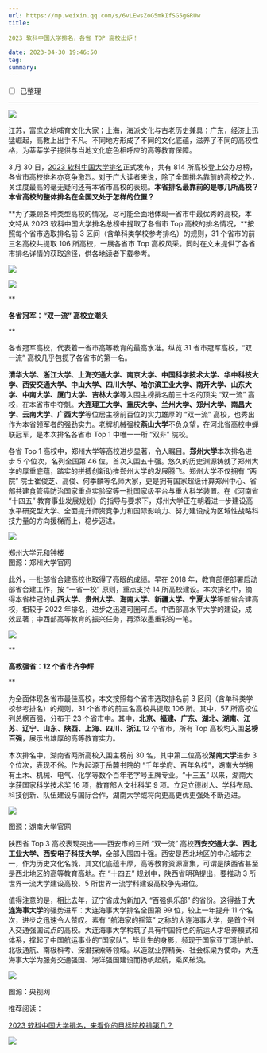 ```yaml
---
url: https://mp.weixin.qq.com/s/6vLEwsZoG5mkIfSG5gGRUw
title: 
            
2023 软科中国大学排名，各省 TOP 高校出炉！
          
date: 2023-04-30 19:46:50
tag: 
summary: 
---
```


- [ ] 已整理

---
[![](https://mmbiz.qpic.cn/mmbiz_png/BZBpGbB0FvLbFCTdouhrRjhQX95mmNQWNvgc9dySOlDyzmM7rScokjgIRSiaM3TevjEY8jWQhTY4c49IuB8q1FA/640?wx_fmt=png)](http://mp.weixin.qq.com/s?__biz=MzAwMDExNDgxNQ==&mid=2650105922&idx=1&sn=5ca3298e6cf774c27e2f403c1a0fb34a&chksm=82ec2152b59ba84455e6ae9d741331673ba9e8ad4a8863161187eb49a310a196218f5a32774d&scene=21#wechat_redirect)

江苏，富庶之地哺育文化大家；上海，海派文化与古老历史兼具；广东，经济上迅猛崛起，高教上出手不凡。不同地方形成了不同的文化底蕴，滋养了不同的高校性格，为莘莘学子提供与当地文化底色相呼应的高等教育保障。

3 月 30 日，[2023 软科中国大学排名](http://mp.weixin.qq.com/s?__biz=MzA4OTE4MjIwMA==&mid=2666199726&idx=2&sn=478a09ef6e02c50ac826b509fcc33ee4&chksm=8b008039bc77092f2a67fc2755b6623d8f08d102b06ec0e2df0344d11efbe61a53be2feee650&scene=21#wechat_redirect)正式发布，共有 814 所高校登上公办总榜，各省市高校排名亦竞争激烈。对于广大读者来说，除了全国排名靠前的高校之外，关注度最高的毫无疑问还有本省市高校的表现。**本省排名最靠前的是哪几所高校？本省高校的整体排名在全国又处于怎样的位置？**

**为了兼顾各种类型高校的情况，尽可能全面地体现一省市中最优秀的高校，本文特从 2023 软科中国大学排名总榜中提取了各省市 Top 高校的排名情况，**按照每个省市选取排名前 3 区间（含单科类学校参考排名）的规则，31 个省市的前三名高校共提取 106 所高校，一展各省市 Top 高校风采。同时在文末提供了各省市排名详情的获取途径，供各地读者下载参考。

![](https://mmbiz.qpic.cn/mmbiz_png/BZBpGbB0FvIhk4UYBPdIPLiaN2b40uwKOias9WZJwM2V4NFN5z7AmwqgLrTMsRHl7OW1XYF3mL2SBbEHhLZ28gwg/640?wx_fmt=png)

  

  

  

![](https://mmbiz.qpic.cn/mmbiz_gif/BZBpGbB0FvJhJ7VH3KgiceCJdnOicQYTtgrD3aFMr5macic2RGxm32AacVmGoURXO8BpJ2cH57ACNqhia5ibicbmZANw/640?wx_fmt=gif)

**

**各省冠军：“双一流” 高校立潮头**

**

各省冠军高校，代表着一省市高等教育的最高水准。纵览 31 省市冠军高校，“双一流” 高校几乎包揽了各省市的第一名。

**清华大学、浙江大学、上海交通大学、南京大学、中国科学技术大学、华中科技大学、西安交通大学、中山大学、四川大学、哈尔滨工业大学、南开大学、山东大学、中南大学、厦门大学、吉林大学**等入围主榜排名前三十名的顶尖 “双一流” 高校，在本省市中夺魁。**大连理工大学、重庆大学、兰州大学、郑州大学、南昌大学、云南大学、广西大学**等位居主榜前百位的实力雄厚的 “双一流” 高校，也秀出作为本省领军者的强劲实力。老牌机械强校**燕山大学**不负众望，在河北省高校中蝉联冠军，是本次排名各省市 Top 1 中唯一一所 “双非” 院校。

各省 Top 1 高校中，郑州大学等高校进步显著，令人瞩目。**郑州大学**本次排名进步 5 个位次，名列全国第 46 位，首次入围五十强。悠久的历史渊源铸就了郑州大学的厚重底蕴，踏实的拼搏创新助推郑州大学的发展腾飞。郑州大学不仅拥有 “两院” 院士崔俊芝、高俊、何季麟等名师大家，更是拥有国家超级计算郑州中心、省部共建食管癌防治国家重点实验室等一批国家级平台与重大科学装置。在《河南省 “十四五” 教育事业发展规划》的指导与要求下，郑州大学正在朝着进一步建设高水平研究型大学、全面提升师资竞争力和国际影响力、努力建设成为区域性战略科技力量的方向援梯而上，稳步迈进。

![](https://mmbiz.qpic.cn/mmbiz_jpg/pPnxd9aXwbVSEaa57dhJvkH2tgbYEuA6kjLF84U8YrXxcGVHEibicic2SbXhzy61D9n44GzmXTWNTsg4tuKnFiaIBA/640?wx_fmt=jpeg)

郑州大学元和钟楼  
图源：郑州大学官网

  

此外，一批部省合建高校也取得了亮眼的成绩。早在 2018 年，教育部便部署启动部省合建工作，按 “一省一校” 原则，重点支持 14 所高校建设。本次排名中，摘得本省桂冠的**山西大学、贵州大学、海南大学、新疆大学、宁夏大学**等部省合建高校，相较于 2022 年排名，进步之迅速可圈可点。中西部高水平大学的建设，成效显著；中西部高等教育的振兴任务，再添浓墨重彩的一笔。

  

  

![](https://mmbiz.qpic.cn/mmbiz_gif/BZBpGbB0FvJhJ7VH3KgiceCJdnOicQYTtgrD3aFMr5macic2RGxm32AacVmGoURXO8BpJ2cH57ACNqhia5ibicbmZANw/640?wx_fmt=gif)

**

**高教强省：12 个省市齐争辉**

**

为全面体现各省市最佳高校，本文按照每个省市选取排名前 3 区间（含单科类学校参考排名）的规则，31 个省市的前三名高校共提取 106 所。其中，57 所高校位列总榜百强，分布于 23 个省市中。其中，**北京、福建、广东、湖北、湖南、江苏、辽宁、山东、陕西、上海、四川、浙江** 12 个省市，所有 Top 高校均入围**总榜百强**，展示出雄厚的高等教育实力。

本次排名中，湖南省两所高校入围主榜前 30 名，其中第二位高校**湖南大学**进步 3 个位次，表现不俗。作为起源于岳麓书院的 “千年学府、百年名校”，湖南大学拥有土木、机械、电气、化学等数个百年老字号王牌专业。“十三五” 以来，湖南大学获国家科学技术奖 16 项，教育部人文社科奖 9 项。立足立德树人、学科布局、科技创新、队伍建设与国际合作，湖南大学或将向更高更优更强处不断迈进。

![](https://mmbiz.qpic.cn/mmbiz_jpg/pPnxd9aXwbVSEaa57dhJvkH2tgbYEuA6aic1RSaTNQe0QyfdibghL6zZ8CS2yway2bnfc6YGMknoZ6c3heVh9MCA/640?wx_fmt=jpeg)

图源：湖南大学官网

陕西省 Top 3 高校表现突出——西安市的三所 “双一流” 高校**西安交通大学、西北工业大学、西安电子科技大学**，全部入围四十强。西安是西北地区的中心城市之一，作为历史文化名城，其文化底蕴丰厚，高等教育资源富集，可谓是陕西省甚至是西北地区的高等教育高地。在 “十四五” 规划中，陕西省明确提出，要推动 3 所世界一流大学建设高校、5 所世界一流学科建设高校争先进位。

值得注意的是，相比去年，辽宁省成为新加入 “百强俱乐部” 的省份。这得益于**大连海事大学**的强势进军：大连海事大学排名全国第 99 位，较上一年提升 11 个名次，进步之迅速令人赞叹。素有 “航海家的摇篮” 之称的大连海事大学，是首个列入交通强国试点的高校。大连海事大学构筑了具有中国特色的航运人才培养模式和体系，撑起了中国航运事业的“国家队”。毕业生的身影，频现于国家亚丁湾护航、北极通航、南极科考、深潜探索等领域。以造就业界精英、社会栋梁为使命，大连海事大学为服务交通强国、海洋强国建设而扬帆起航，乘风破浪。

![](https://mmbiz.qpic.cn/mmbiz_jpg/pPnxd9aXwbVSEaa57dhJvkH2tgbYEuA65LzCLic9iciaU6J72LDaLXUG26sR9GCKgicgnCPCph4OSYnibLAIh4nc5Lg/640?wx_fmt=jpeg)

图源：央视网

推荐阅读：

[2023 软科中国大学排名，来看你的目标院校排第几？](http://mp.weixin.qq.com/s?__biz=MzA4OTE4MjIwMA==&mid=2666199726&idx=2&sn=478a09ef6e02c50ac826b509fcc33ee4&chksm=8b008039bc77092f2a67fc2755b6623d8f08d102b06ec0e2df0344d11efbe61a53be2feee650&scene=21#wechat_redirect)  

![](https://mmbiz.qpic.cn/mmbiz_jpg/7TLHdp5rq7iaYZ5M2hjaqtC3TEfyPCBSLibrBHTakq4SdXWm16HRaJBggCYykTXNwAewSen7XycQtE9KxIC0RDDg/640?wx_fmt=jpeg)